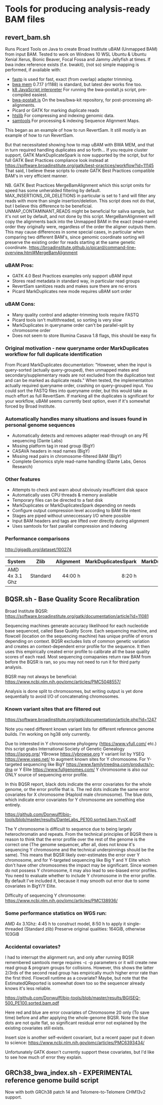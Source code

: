 # Tools for producing analysis-ready BAM files

## revert_bam.sh
Runs Picard Tools on Java to create Broad Institute uBAM (Unmapped BAM) from input BAM.
Tested to work on Windows 10 WSL Ubuntu & Ubuntu Xenial Xerus, Bionic Beaver, Focal Fossa and Jammy Jellyfish at times.
If bwa index reference exists (f.e. bwakit), (not so) simple mapping is performed, if available with:
- [fastp](https://github.com/OpenGene/fastp) is used for fast, exact (from overlap) adapter trimming.
- [bwa mem](https://github.com/lh3/bwa) 0.7.17 (r1188) is standard, but latest dev works fine too.
- [k8 JavaScript interpreter](https://github.com/attractivechaos/k8/releases) For running the bwa-postalt.js script, pre-compiled easiest.
- [bwa-postalt.js](https://github.com/lh3/bwa/tree/master/bwakit) On the bwa/bwa-kit repository, for post-processing alt-alignments.
- Picard or GATK for marking duplicate reads
- [htslib](https://github.com/samtools/htslib) For compressing and indexing genomic data.
- [samtools](https://github.com/samtools/samtools) For processing & indexing Sequence Alignment Maps.

This began as an example of how to run RevertSam. It still mostly is an example of how to run RevertSam.

But that necessitated showing how to map uBAM with BWA MEM, and that in turn required handling duplicates and so forth...
If you require cluster support, GATK MarkDuplicateSpark is now supported by the script, but for full GATK Best Practices compliance look instead at
https://software.broadinstitute.org/gatk/best-practices/workflow?id=11145
That said, I believe these scripts to create GATK Best Practices compatible BAM's in very efficient manner.

NB. GATK Best Practices MergeBamAlignment which this script omits for speed has some unheralded filtering by default.
MAX_INSERTIONS_OR_DELETIONS in particular is set to 1 and will filter 
any reads with more than single insertion/deletion. This script does not do that, but I believe this difference to be beneficial.
UNMAP_CONTAMINANT_READS might be beneficial for saliva sample, but it's not set by default, and not done by this script.
MergeBamAlignment will copy the alignments back into the Unmapped BAM in the exact (read-name) order they originally were, regardless 
of the order the aligner outputs them. This may cause differences in some special cases, in particular when comparing two different
BAM's, since genomic coordinate sorting will preserve the existing order for reads starting at the same genetic coordinate.
https://broadinstitute.github.io/picard/command-line-overview.html#MergeBamAlignment

### uBAM Pros:
* GATK 4.0 Best Practices examples only support uBAM input
* Stores read metadata in standard way, in particular read groups
* RevertSam sanitizes reads and makes sure there are no errors
* Picard MarkDuplicates new mode requires uBAM sort order

### uBAM Cons:
* Many quality control and adapter-trimming tools require FASTQ
* Picard tools isn't multithreaded, so sorting is very slow
* MarkDuplicates in queryname order can't be parallel-split by chromosome order
* Does not seem to store Illumina Casava 1.8 flags, this should be easy fix

### Original motivation - new queryname order MarkDuplicates workflow for full duplicate identification
From Picard MarkDuplicates documentation: "However, when the input is query-sorted (actually query-grouped), then unmapped
mates and secondary/supplementary reads are not excluded from the duplication test and can be marked as duplicate reads."
When tested, the implementatiton actually required queryname order, crashing on query-grouped input.
You could sort the FASTQ files into queryname order, but this would take as much effort as full RevertSam.
If marking all the duplicates is sgnificant for your workflow, uBAM seems currently best option, even if it's somewhat forced
by Broad Institute.

### Automatically handles many situations and issues found in personal genome sequences
* Automatically detects and removes adapter read-through on any PE sequencing (Dante Labs)
* Missing platform tag in read group (BigY)
* CASAVA headers in read names (BigY)
* Missing read pairs in chromosome-filtered BAM (BigY)
* Complete Genomics style read-name handling (Dante Labs, Genos Research)

### Other features
* Attempts to check and warn about obviously insufficient disk space
* Automatically uses CPU threads & memory available
* Temporary files can be directed to a fast disk
* MarkDuplicates or MarkDuplicatesSpark depending on needs
* Configure output compression level according to BAM file intent
* Stages are piped without unneccessary I/O where possible
* Input BAM headers and tags are lifted over directly during alignment
* Uses samtools for fast parallel compression and indexing

### Performance comparisons

http://gigadb.org/dataset/100274

| System         | Zlib     | Alignment| MarkDuplicatesSpark | MarkDuplicates |
|----------------|----------|---------:|--------------------:|---------------:|
| AMD 4x 3.1 Ghz | Standard |  44:00 h |              8:20 h |         6:17 h |

## BQSR.sh - Base Quality Score Recalibration
Broad Institute BQSR: https://software.broadinstitute.org/gatk/documentation/article?id=11081

Sequencing machines generate accuracy likelihood for each nucleotide base sequenced, called Base Quality Score.
Each sequencing machine, and flowcell (location on the sequencing machine) has unique profile of errors depending on context.
BQSR excludes lists of common genetic variation and creates an context-dependent error profile for the sequence.
It then uses this empirically created error profile to calibrate all the base quality scores of each read.
Most sequencing comapanies return raw BAM from before the BQSR is ran, so you may not need to run it for third party analysis.

BQSR may not always be beneficial: https://www.ncbi.nlm.nih.gov/pmc/articles/PMC5048557/

Analysis is done split to chromosomes, but writing output is yet done sequentially to avoid I/O of concatenating chromosomes.

### Known variant sites that are filtered out
https://software.broadinstitute.org/gatk/documentation/article.php?id=1247

Note you need different known variant lists for different reference genome builds. I'm working on hg38 only currently.

Due to interested in Y chromosome phylogeny (https://www.yfull.com/ etc.) this script grabs International Society of Genetic 
Genealogy https://isogg.org/ YBrowse https://ybrowse.org Y variant list by YSEQ https://www.yseq.net/ to augment known sites 
for Y chromosome. For Y-targeted sequencing like BigY https://www.familytreedna.com/products/y-dna or Y Elite https://www.fullgenomes.com/
Y chromosome is also our ONLY source of sequencing error profile.

In this BQSR report, black dots indicate the error covariates for the whole genome, or the error profile that is.
The red dots indicate the same error covariates for X chromosome (Haploid male chromosome). The blue dots, which indicate
error covariates for Y chromosome are something else entirely.

https://github.com/Donwulff/bio-tools/blob/master/results/DanteLabs_PE100.sorted.bam.YvsX.pdf

The Y chromosome is difficult to sequence due to being largely heterochromatin and repeats. From the technical principles of
BQSR there is reason to think that the error profile over the rest of the genome is the correct one (The genome sequencer,
after all, does not know it's sequencing Y chromosome and the technical underpinnings should be the same). This means that 
BQSR likely over-estimates the error over Y chromosome, and for Y-targeted sequencing like Big Y and Y Elite which don't 
have other chromosomes the impact may be significant. Since women do not possess Y chromosome, it may also lead to sex-biased
error profiles. You need to evaluate whether to include Y chromosome in the error profile. By default I've included it, because 
it may smooth out error due to some covariates in BigY/Y Elite.

Difficulty of sequencing Y chromosome: https://www.ncbi.nlm.nih.gov/pmc/articles/PMC138936/

### Some performance statistics on WGS run:
AMD 4x 3.1Ghz: 4:45 h to construct model, 8:50 h to apply it single-threaded (Standard zlib)
Preserve original qualities: 164GiB, otherwise 103GiB

### Accidental covariates?
I had to interrupt the alignment run, and only after running BQSR remembered samtools merge requires -c -p parameters or it 
will create new read group & program groups for collisions. However, this shows the latter 2/3rds of the second read group 
has empirically much higher error rate than the first third. Flowcell runtime as a covariate? Maybe, but note that the
EstimatedQReported is somewhat down too so the sequencer already knows it's less reliable.

https://github.com/Donwulff/bio-tools/blob/master/results/BGISEQ-500_PE100.sorted.bam.pdf

Here red and blue are error covariates of Chromosome 20 only (To save time) before and after applying the whole-genome BQSR.
Note the blue dots are not quite flat, so significant residual error not explained by the existing covariates still exists.

Insert size is another self-evident covariant, but a recent paper put it down to science:
https://www.ncbi.nlm.nih.gov/pmc/articles/PMC6393434/

Unfortunately GATK doesn't currently support these covariates, but I'd like to see how much of error they explain.

## GRCh38_bwa_index.sh - EXPERIMENTAL reference genome build script

Now with both GRCh38 patch 14 and Telomere-to-Telomere CHM13v2 support.
